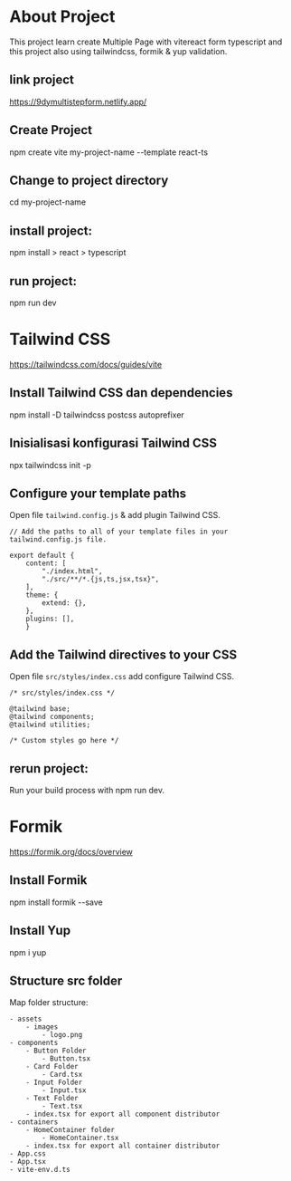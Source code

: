 # About Project

This project learn create Multiple Page with vitereact form typescript and this project also using tailwindcss, formik & yup validation.

## link project

https://9dymultistepform.netlify.app/

## Create Project

npm create vite my-project-name --template react-ts

## Change to project directory

cd my-project-name

## install project:

npm install > react > typescript

## run project:

npm run dev

# Tailwind CSS

https://tailwindcss.com/docs/guides/vite

## Install Tailwind CSS dan dependencies

npm install -D tailwindcss postcss autoprefixer

## Inisialisasi konfigurasi Tailwind CSS

npx tailwindcss init -p

## Configure your template paths

Open file `tailwind.config.js` & add plugin Tailwind CSS.

    // Add the paths to all of your template files in your tailwind.config.js file.

    export default {
        content: [
            "./index.html",
            "./src/**/*.{js,ts,jsx,tsx}",
        ],
        theme: {
            extend: {},
        },
        plugins: [],
        }

## Add the Tailwind directives to your CSS

Open file `src/styles/index.css` add configure Tailwind CSS.

    /* src/styles/index.css */

    @tailwind base;
    @tailwind components;
    @tailwind utilities;

    /* Custom styles go here */

## rerun project:

Run your build process with npm run dev.

# Formik

https://formik.org/docs/overview

## Install Formik

npm install formik --save

## Install Yup

npm i yup

##  Structure src folder

Map folder structure:

    - assets
        - images
            - logo.png
    - components
        - Button Folder
            - Button.tsx
        - Card Folder
            - Card.tsx
        - Input Folder
            - Input.tsx
        - Text Folder
            - Text.tsx
        - index.tsx for export all component distributor
    - containers
        - HomeContainer folder
            - HomeContainer.tsx
        - index.tsx for export all container distributor
    - App.css
    - App.tsx
    - vite-env.d.ts